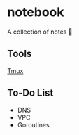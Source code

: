 # notebook

A collection of notes 📖

## Tools
[Tmux](Tmux.md)

## To-Do List
- DNS
- VPC
- Goroutines
